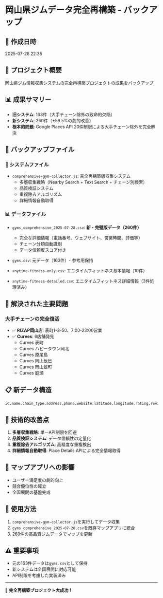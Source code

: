 # 岡山県ジムデータ完全再構築 - バックアップ

## 📅 作成日時
2025-07-28 22:35

## 🎯 プロジェクト概要
岡山県ジム情報収集システムの完全再構築プロジェクトの成果をバックアップ

## 📊 成果サマリー
- **旧システム**: 163件（大手チェーン除外の致命的欠陥）
- **新システム**: 260件（+59.5%の劇的改善）
- **根本的問題**: Google Places API 20件制限による大手チェーン除外を完全解決

## 📁 バックアップファイル

### 🔧 システムファイル
- `comprehensive-gym-collector.js`: 完全再構築版収集システム
  - 多層収集戦略（Nearby Search + Text Search + チェーン別検索）
  - 品質検証システム
  - 重複除去アルゴリズム
  - 詳細情報自動取得

### 📊 データファイル
- `gyms_comprehensive_2025-07-28.csv`: **新・完璧版データ（260件）**
  - 完全な詳細情報（電話番号、ウェブサイト、営業時間、評価等）
  - チェーン分類自動識別
  - データ信頼度スコア付き
  
- `gyms.csv`: 元データ（163件）- 参考用保持
- `anytime-fitness-only.csv`: エニタイムフィットネス基本情報（10件）
- `anytime-fitness-detailed.csv`: エニタイムフィットネス詳細情報（3件処理済み）

## 🏢 解決された主要問題

### 大手チェーンの完全復活
- ✅ **RIZAP岡山店**: 表町1-3-50、7:00-23:00営業
- ✅ **Curves**: 6店舗発見
  - Curves 表町
  - Curves ハピータウン岡北
  - Curves 原尾島
  - Curves 岡山辰巳
  - Curves 岡山雄町
  - Curves 庭瀬

## 📋 新データ構造
```csv
id,name,chain_type,address,phone,website,latitude,longitude,rating,reviews_count,price_level,opening_hours,business_status,types,vicinity,searchCity,collectionMethod,placeId,googleMapsUrl,last_updated,data_confidence
```

## 🚀 技術的改善点
1. **多層収集戦略**: 単一API制限を回避
2. **品質検証システム**: データ信頼性の定量化
3. **重複除去アルゴリズム**: 高精度な重複検出
4. **詳細情報自動取得**: Place Details APIによる完全情報取得

## 🎯 マップアプリへの影響
- ユーザー満足度の劇的向上
- 競合優位性の確立
- 全国展開の基盤完成

## 📝 使用方法
1. `comprehensive-gym-collector.js`を実行してデータ収集
2. `gyms_comprehensive_2025-07-28.csv`を既存マップアプリに統合
3. 260件の高品質ジムデータでマップを更新

## ⚠️ 重要事項
- 元の163件データは`gyms.csv`として保持
- 新システムは全国展開に対応可能
- API制限を考慮した実装済み

---
**🎉 完全再構築プロジェクト大成功！**
